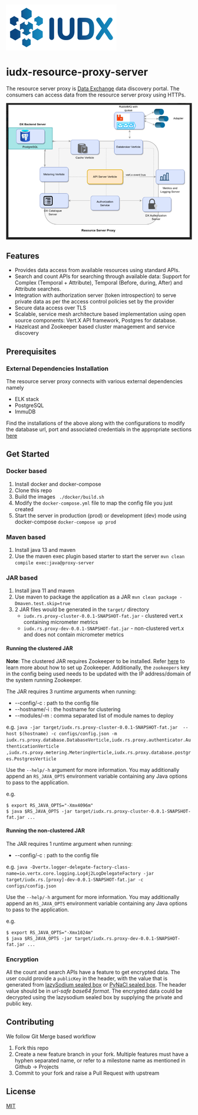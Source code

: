 

![IUDX](./docs/iudx.png)

# iudx-resource-proxy-server

The resource server proxy is [Data Exchange](https://iudx.org.in) data discovery portal.
The consumers can access data from the resource server proxy using HTTPs.

<p align="center">
<img src="./docs/RS Proxy.png">
</p>


## Features

- Provides data access from available resources using standard APIs.
- Search and count APIs for searching through available data: Support for Complex (Temporal +  Attribute), Temporal (Before, during, After) and Attribute searches.
- Integration with authorization server (token introspection) to serve private data as per the access control policies set by the provider
- Secure data access over TLS 
- Scalable, service mesh architecture based implementation using open source components: Vert.X API framework, Postgres for database.
- Hazelcast and Zookeeper based cluster management and service discovery


## Prerequisites 
### External Dependencies Installation 

The resource server proxy connects with various external dependencies namely
- ELK stack 
- PostgreSQL
- ImmuDB


Find the installations of the above along with the configurations to modify the database url, port and associated credentials in the appropriate sections
 [here](SETUP.md)

## Get Started

### Docker based
1. Install docker and docker-compose
2. Clone this repo
3. Build the images 
   ` ./docker/build.sh`
4. Modify the `docker-compose.yml` file to map the config file you just created
5. Start the server in production (prod) or development (dev) mode using docker-compose 
   ` docker-compose up prod `


### Maven based
1. Install java 13 and maven
2. Use the maven exec plugin based starter to start the server 
   `mvn clean compile exec:java@proxy-server`
   
### JAR based
1. Install java 11 and maven
2. Use maven to package the application as a JAR
   `mvn clean package -Dmaven.test.skip=true`
3. 2 JAR files would be generated in the `target/` directory
   - `iudx.rs.proxy-cluster-0.0.1-SNAPSHOT-fat.jar` - clustered vert.x containing micrometer metrics
   - `iudx.rs.proxy-dev-0.0.1-SNAPSHOT-fat.jar` - non-clustered vert.x and does not contain micrometer metrics

#### Running the clustered JAR

**Note**: The clustered JAR requires Zookeeper to be installed. Refer [here](https://zookeeper.apache.org/doc/r3.3.3/zookeeperStarted.html) to learn more about how to set up Zookeeper. Additionally, the `zookeepers` key in the config being used needs to be updated with the IP address/domain of the system running Zookeeper.

The JAR requires 3 runtime arguments when running:

* --config/-c : path to the config file
* --hostname/-i : the hostname for clustering
* --modules/-m : comma separated list of module names to deploy

e.g. `java -jar target/iudx.rs.proxy-cluster-0.0.1-SNAPSHOT-fat.jar  --host $(hostname) -c configs/config.json -m iudx.rs.proxy.database.DatabaseVerticle,iudx.rs.proxy.authenticator.AuthenticationVerticle 
,iudx.rs.proxy.metering.MeteringVerticle,iudx.rs.proxy.database.postgres.PostgresVerticle`

Use the `--help/-h` argument for more information. You may additionally append an `RS_JAVA_OPTS` environment variable containing any Java options to pass to the application.

e.g.
```
$ export RS_JAVA_OPTS="-Xmx4096m"
$ java $RS_JAVA_OPTS -jar target/iudx.rs.proxy-cluster-0.0.1-SNAPSHOT-fat.jar ...
```

#### Running the non-clustered JAR
The JAR requires 1 runtime argument when running:

* --config/-c : path to the config file

e.g. `java -Dvertx.logger-delegate-factory-class-name=io.vertx.core.logging.Log4j2LogDelegateFactory -jar target/iudx.rs.[proxy]-dev-0.0.1-SNAPSHOT-fat.jar -c configs/config.json`

Use the `--help/-h` argument for more information. You may additionally append an `RS_JAVA_OPTS` environment variable containing any Java options to pass to the application.

e.g.
```
$ export RS_JAVA_OPTS="-Xmx1024m"
$ java $RS_JAVA_OPTS -jar target/iudx.rs.proxy-dev-0.0.1-SNAPSHOT-fat.jar ...
```

### Encryption
All the count and search APIs have a feature to get encrypted data.
The user could provide a `publicKey` in the header, with the value that is generated from [lazySodium sealed box](https://github.com/terl/lazysodium-java/wiki/Getting-started) or [PyNaCl sealed box](https://pynacl.readthedocs.io/en/latest/).
The header value should be in _url-safe base64 format_.
The encrypted data could be decrypted using the lazysodium sealed box by supplying the private and public key.

## Contributing
We follow Git Merge based workflow 
1. Fork this repo
2. Create a new feature branch in your fork. Multiple features must have a hyphen separated name, or refer to a milestone name as mentioned in Github -> Projects 
3. Commit to your fork and raise a Pull Request with upstream

## License
[MIT](./LICENSE.txt)
